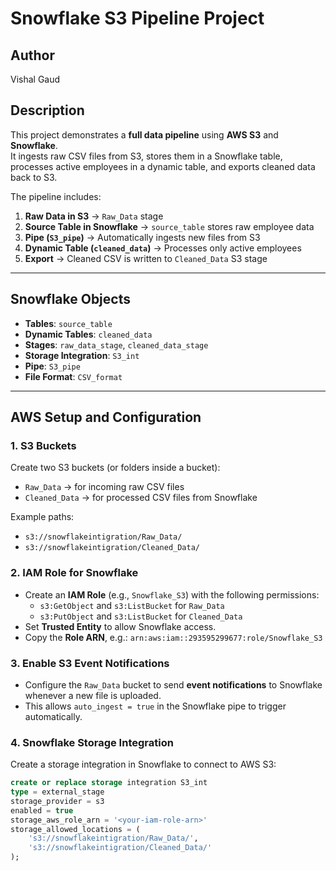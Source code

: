 # Snowflake S3 Pipeline Project

## Author
Vishal Gaud

## Description
This project demonstrates a **full data pipeline** using **AWS S3** and **Snowflake**.  
It ingests raw CSV files from S3, stores them in a Snowflake table, processes active employees in a dynamic table, and exports cleaned data back to S3.

The pipeline includes:

1. **Raw Data in S3** → `Raw_Data` stage  
2. **Source Table in Snowflake** → `source_table` stores raw employee data  
3. **Pipe (`S3_pipe`)** → Automatically ingests new files from S3  
4. **Dynamic Table (`cleaned_data`)** → Processes only active employees  
5. **Export** → Cleaned CSV is written to `Cleaned_Data` S3 stage

---

## Snowflake Objects

- **Tables**: `source_table`  
- **Dynamic Tables**: `cleaned_data`  
- **Stages**: `raw_data_stage`, `cleaned_data_stage`  
- **Storage Integration**: `S3_int`  
- **Pipe**: `S3_pipe`  
- **File Format**: `CSV_format`  

---

## AWS Setup and Configuration

### 1. S3 Buckets
Create two S3 buckets (or folders inside a bucket):

- `Raw_Data` → for incoming raw CSV files  
- `Cleaned_Data` → for processed CSV files from Snowflake  

Example paths:  
- `s3://snowflakeintigration/Raw_Data/`
- `s3://snowflakeintigration/Cleaned_Data/`


### 2. IAM Role for Snowflake
- Create an **IAM Role** (e.g., `Snowflake_S3`) with the following permissions:
  - `s3:GetObject` and `s3:ListBucket` for `Raw_Data`
  - `s3:PutObject` and `s3:ListBucket` for `Cleaned_Data`
- Set **Trusted Entity** to allow Snowflake access.
- Copy the **Role ARN**, e.g.: `arn:aws:iam::293595299677:role/Snowflake_S3`


### 3. Enable S3 Event Notifications
- Configure the `Raw_Data` bucket to send **event notifications** to Snowflake whenever a new file is uploaded.  
- This allows `auto_ingest = true` in the Snowflake pipe to trigger automatically.

### 4. Snowflake Storage Integration
Create a storage integration in Snowflake to connect to AWS S3:
```sql
create or replace storage integration S3_int
type = external_stage
storage_provider = s3
enabled = true
storage_aws_role_arn = '<your-iam-role-arn>'
storage_allowed_locations = (
    's3://snowflakeintigration/Raw_Data/',
    's3://snowflakeintigration/Cleaned_Data/'
);

